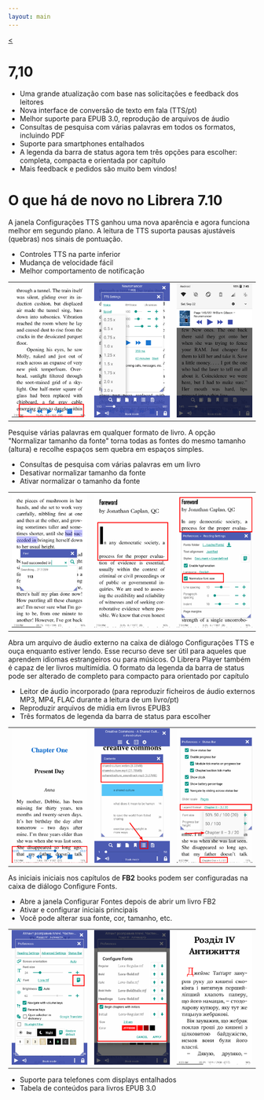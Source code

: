 ```yaml
---
layout: main
---
```

[<](/wiki/what-is-new/pt)

# 7,10

* Uma grande atualização com base nas solicitações e feedback dos leitores
* Nova interface de conversão de texto em fala (TTS/pt)
* Melhor suporte para EPUB 3.0, reprodução de arquivos de áudio
* Consultas de pesquisa com várias palavras em todos os formatos, incluindo PDF
* Suporte para smartphones entalhados
* A legenda da barra de status agora tem três opções para escolher: completa, compacta e orientada por capítulo
* Mais feedback e pedidos são muito bem vindos!

# O que há de novo no Librera 7.10

A janela Configurações TTS ganhou uma nova aparência e agora funciona melhor em segundo plano.
A leitura de TTS suporta pausas ajustáveis ​​(quebras) nos sinais de pontuação.

* Controles TTS na parte inferior
* Mudança de velocidade fácil
* Melhor comportamento de notificação

||||
|-|-|-|
|![](1.png)|![](2.png)|![](3.png)|

Pesquise várias palavras em qualquer formato de livro.
A opção &quot;Normalizar tamanho da fonte&quot; torna todas as fontes do mesmo tamanho (altura) e recolhe espaços sem quebra em espaços simples.

* Consultas de pesquisa com várias palavras em um livro
* Desativar normalizar tamanho da fonte
* Ativar normalizar o tamanho da fonte

||||
|-|-|-|
|![](7.png)|![](8.png)|![](9.png)|

Abra um arquivo de áudio externo na caixa de diálogo Configurações TTS e ouça enquanto estiver lendo.
Esse recurso deve ser útil para aqueles que aprendem idiomas estrangeiros ou para músicos.
O Librera Player também é capaz de ler livros multimídia.
O formato da legenda da barra de status pode ser alterado de completo para compacto para orientado por capítulo

* Leitor de áudio incorporado (para reproduzir ficheiros de áudio externos MP3, MP4, FLAC durante a leitura de um livro/pt)
* Reproduzir arquivos de mídia em livros EPUB3
* Três formatos de legenda da barra de status para escolher

||||
|-|-|-|
|![](10.png)|![](11.png)|![](12.png)|

As iniciais iniciais nos capítulos de __FB2__ books podem ser configuradas na caixa de diálogo Configure Fonts.

* Abre a janela Configurar Fontes depois de abrir um livro FB2
* Ativar e configurar iniciais principais
* Você pode alterar sua fonte, cor, tamanho, etc.

||||
|-|-|-|
|![](6.png)|![](4.png)|![](5.png)|

* Suporte para telefones com displays entalhados
* Tabela de conteúdos para livros EPUB 3.0
